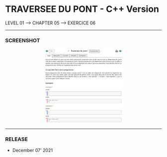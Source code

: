 # TRAVERSEE DU PONT - C++ Version
LEVEL 01 --> CHAPTER 05 --> EXERCICE 06

---
### **SCREENSHOT**

<div align="center">
    <img
        src="https://github.com/Ayckinn/CPP/blob/main/FRANCE_IOI/LEVEL_01/Chapter_05/06_traversee_pont/traversee.png"
        alt="DEMO"
        style="width:50%">
</div>

---
### **RELEASE**

- December 07' 2021